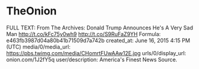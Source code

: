 # TheOnion

FULL TEXT: From The Archives: Donald Trump Announces He's A Very Sad Man http://t.co/kFc75y0wh9 http://t.co/S9RuFaZ9YH
Formula: e463fb3987d04a80b41b71509d7a742b
created_at: June 16, 2015 4:15 PM (UTC)
media/0/media_url: https://pbs.twimg.com/media/CHomrtFUwAAw12E.jpg
urls/0/display_url: onion.com/1J2fY5q
user/description: America's Finest News Source.